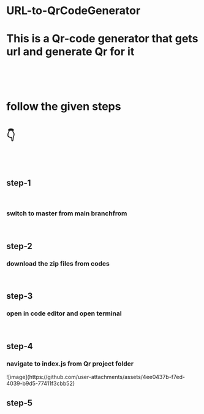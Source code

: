 # URL-to-QrCodeGenerator

<h1>This is a Qr-code generator that gets url and generate Qr for it </h1>
<br>
<br> 
<br>
<h1> follow the given steps </h1>
<h1>👇</h1>
<br>
<br>
<h2>step-1</h2>
<br>
<h3>switch to master from main branchfrom </h3>
<br>
<h2>step-2</h2>
<h3>download the zip files from codes</h3>
<br>
<h2>step-3</h2>
<h3>open in code editor and open terminal</h3>
<br>
<h2>step-4</h2>
<h3>navigate to index.js from Qr project folder</h3>
![image](https://github.com/user-attachments/assets/4ee0437b-f7ed-4039-b9d5-77411f3cbb52)


<br> 
<h2>step-5</h2>

<h3></h3>

